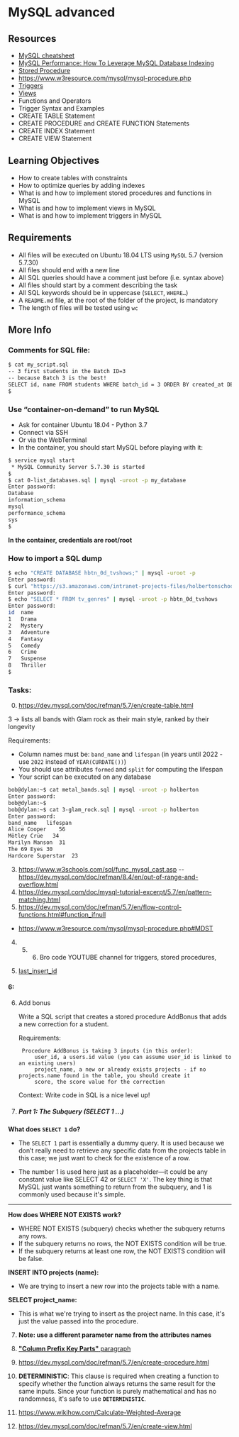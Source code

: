 # MySQL advanced 

## Resources


* [MySQL cheatsheet](https://devhints.io/mysql)
* [MySQL Performance: How To Leverage MySQL Database Indexing](https://stackoverflow.com/questions/3567981/how-do-mysql-indexes-work)
* [Stored Procedure](https://youtu.be/oagHZwY9JJY?si=hqJdv5HFCRbkKlwi)
* https://www.w3resource.com/mysql/mysql-procedure.php
* [Triggers](https://youtu.be/jVbj72YO-8s?si=q7w_Dh9utrzdKpbq)
* [Views](https://youtu.be/wciubfRhvtM?si=g-QAkNwo6GPWRAhK)
* Functions and Operators
* Trigger Syntax and Examples
* CREATE TABLE Statement
* CREATE PROCEDURE and CREATE FUNCTION Statements
* CREATE INDEX Statement
* CREATE VIEW Statement


## Learning Objectives

* How to create tables with constraints
* How to optimize queries by adding indexes
* What is and how to implement stored procedures and functions in MySQL
* What is and how to implement views in MySQL
* What is and how to implement triggers in MySQL


## Requirements

* All files will be executed on Ubuntu 18.04 LTS using `MySQL` 5.7 (version 5.7.30)
* All files should end with a new line
* All SQL queries should have a comment just before (i.e. syntax above)
* All files should start by a comment describing the task
* All SQL keywords should be in uppercase (`SELECT`, `WHERE…`)
* A `README.md` file, at the root of the folder of the project, is mandatory
* The length of files will be tested using `wc`

## More Info
### Comments for SQL file:
```bash
$ cat my_script.sql
-- 3 first students in the Batch ID=3
-- because Batch 3 is the best!
SELECT id, name FROM students WHERE batch_id = 3 ORDER BY created_at DESC LIMIT 3;
$
```
### Use “container-on-demand” to run MySQL

* Ask for container Ubuntu 18.04 - Python 3.7
* Connect via SSH
* Or via the WebTerminal
* In the container, you should start MySQL before playing with it:

```bash
$ service mysql start
 * MySQL Community Server 5.7.30 is started
$
$ cat 0-list_databases.sql | mysql -uroot -p my_database
Enter password: 
Database
information_schema
mysql
performance_schema
sys
$
```

**In the container, credentials are root/root**
### How to import a SQL dump
```bash
$ echo "CREATE DATABASE hbtn_0d_tvshows;" | mysql -uroot -p
Enter password: 
$ curl "https://s3.amazonaws.com/intranet-projects-files/holbertonschool-higher-level_programming+/274/hbtn_0d_tvshows.sql" -s | mysql -uroot -p hbtn_0d_tvshows
Enter password: 
$ echo "SELECT * FROM tv_genres" | mysql -uroot -p hbtn_0d_tvshows
Enter password: 
id  name
1   Drama
2   Mystery
3   Adventure
4   Fantasy
5   Comedy
6   Crime
7   Suspense
8   Thriller
$
```


### Tasks:

0. https://dev.mysql.com/doc/refman/5.7/en/create-table.html

3 ->  lists all bands with Glam rock as their main style, ranked by their longevity

Requirements:

* Column names must be: `band_name` and `lifespan` (in years until 2022 - use `2022` instead of `YEAR(CURDATE())`)
* You should use attributes `formed` and `split` for computing the lifespan
* Your script can be executed on any database

```bash
bob@dylan:~$ cat metal_bands.sql | mysql -uroot -p holberton
Enter password: 
bob@dylan:~$ 
bob@dylan:~$ cat 3-glam_rock.sql | mysql -uroot -p holberton 
Enter password: 
band_name   lifespan
Alice Cooper    56
Mötley Crüe   34
Marilyn Manson  31
The 69 Eyes 30
Hardcore Superstar  23
```

3. https://www.w3schools.com/sql/func_mysql_cast.asp  -- https://dev.mysql.com/doc/refman/8.4/en/out-of-range-and-overflow.html
3. https://dev.mysql.com/doc/mysql-tutorial-excerpt/5.7/en/pattern-matching.html 
3. https://dev.mysql.com/doc/refman/5.7/en/flow-control-functions.html#function_ifnull
* https://www.w3resource.com/mysql/mysql-procedure.php#MDST

4. 5. 6. Bro code YOUTUBE channel for triggers, stored procedures, 


6. [last_insert_id](https://www.w3schools.com/sql/func_mysql_last_insert_id.asp)


#### 6:


6. Add bonus

    Write a SQL script that creates a stored procedure AddBonus that adds a new correction for a student.

    Requirements:

        Procedure AddBonus is taking 3 inputs (in this order):
            user_id, a users.id value (you can assume user_id is linked to an existing users)
            project_name, a new or already exists projects - if no projects.name found in the table, you should create it
            score, the score value for the correction

    Context: Write code in SQL is a nice level up!

1. ##### Part 1: The Subquery (SELECT 1 ...)
**What does `SELECT 1` do?**

* The `SELECT 1` part is essentially a dummy query. It is used because we don’t really need to retrieve any specific data from the projects table in this case; we just want to check for the existence of a row.

* The number 1 is used here just as a placeholder—it could be any constant value like SELECT 42 or `SELECT 'X'`. The key thing is that MySQL just wants something to return from the subquery, and 1 is commonly used because it's simple.

---

**How does WHERE NOT EXISTS work?**

* WHERE NOT EXISTS (subquery) checks whether the subquery returns any rows.
* If the subquery returns no rows, the NOT EXISTS condition will be true.
* If the subquery returns at least one row, the NOT EXISTS condition will be false.

**INSERT INTO projects (name):**

* We are trying to insert a new row into the projects table with a name.

**SELECT project_name:**

* This is what we're trying to insert as the project name. In this case, it's just the value passed into the procedure.


7. **Note: use a different parameter name from the attributes names**


8. [**"Column Prefix Key Parts"** paragraph](https://dev.mysql.com/doc/refman/5.7/en/create-index.html#create-index-spatial)


10. https://dev.mysql.com/doc/refman/5.7/en/create-procedure.html

10. **DETERMINISTIC**: This clause is required when creating a function to specify whether the function always returns the same result for the same inputs. Since your function is purely mathematical and has no randomness, it's safe to use **`DETERMINISTIC`**.

100. https://www.wikihow.com/Calculate-Weighted-Average


11. https://dev.mysql.com/doc/refman/5.7/en/create-view.html
